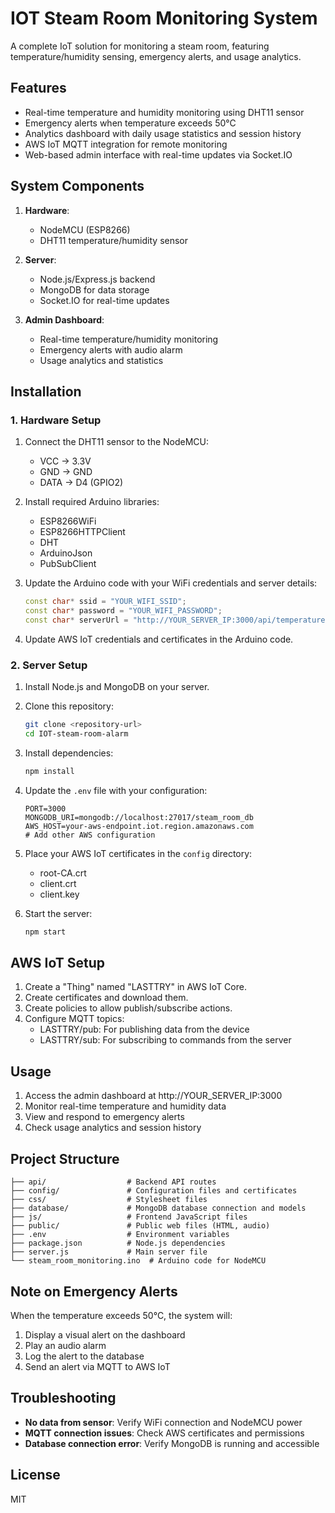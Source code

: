 # IOT Steam Room Monitoring System

A complete IoT solution for monitoring a steam room, featuring temperature/humidity sensing, emergency alerts, and usage analytics.

## Features

- Real-time temperature and humidity monitoring using DHT11 sensor
- Emergency alerts when temperature exceeds 50°C
- Analytics dashboard with daily usage statistics and session history
- AWS IoT MQTT integration for remote monitoring
- Web-based admin interface with real-time updates via Socket.IO

## System Components

1. **Hardware**:
   - NodeMCU (ESP8266)
   - DHT11 temperature/humidity sensor

2. **Server**:
   - Node.js/Express.js backend
   - MongoDB for data storage
   - Socket.IO for real-time updates

3. **Admin Dashboard**:
   - Real-time temperature/humidity monitoring
   - Emergency alerts with audio alarm
   - Usage analytics and statistics

## Installation

### 1. Hardware Setup

1. Connect the DHT11 sensor to the NodeMCU:
   - VCC → 3.3V
   - GND → GND
   - DATA → D4 (GPIO2)

2. Install required Arduino libraries:
   - ESP8266WiFi
   - ESP8266HTTPClient
   - DHT
   - ArduinoJson
   - PubSubClient

3. Update the Arduino code with your WiFi credentials and server details:
   ```cpp
   const char* ssid = "YOUR_WIFI_SSID";
   const char* password = "YOUR_WIFI_PASSWORD";
   const char* serverUrl = "http://YOUR_SERVER_IP:3000/api/temperature";
   ```

4. Update AWS IoT credentials and certificates in the Arduino code.

### 2. Server Setup

1. Install Node.js and MongoDB on your server.

2. Clone this repository:
   ```bash
   git clone <repository-url>
   cd IOT-steam-room-alarm
   ```

3. Install dependencies:
   ```bash
   npm install
   ```

4. Update the `.env` file with your configuration:
   ```
   PORT=3000
   MONGODB_URI=mongodb://localhost:27017/steam_room_db
   AWS_HOST=your-aws-endpoint.iot.region.amazonaws.com
   # Add other AWS configuration
   ```

5. Place your AWS IoT certificates in the `config` directory:
   - root-CA.crt
   - client.crt
   - client.key

6. Start the server:
   ```bash
   npm start
   ```

## AWS IoT Setup

1. Create a "Thing" named "LASTTRY" in AWS IoT Core.
2. Create certificates and download them.
3. Create policies to allow publish/subscribe actions.
4. Configure MQTT topics:
   - LASTTRY/pub: For publishing data from the device
   - LASTTRY/sub: For subscribing to commands from the server

## Usage

1. Access the admin dashboard at http://YOUR_SERVER_IP:3000
2. Monitor real-time temperature and humidity data
3. View and respond to emergency alerts
4. Check usage analytics and session history

## Project Structure

```
├── api/                  # Backend API routes
├── config/               # Configuration files and certificates
├── css/                  # Stylesheet files
├── database/             # MongoDB database connection and models
├── js/                   # Frontend JavaScript files
├── public/               # Public web files (HTML, audio)
├── .env                  # Environment variables
├── package.json          # Node.js dependencies
├── server.js             # Main server file
└── steam_room_monitoring.ino  # Arduino code for NodeMCU
```

## Note on Emergency Alerts

When the temperature exceeds 50°C, the system will:
1. Display a visual alert on the dashboard
2. Play an audio alarm
3. Log the alert to the database
4. Send an alert via MQTT to AWS IoT

## Troubleshooting

- **No data from sensor**: Verify WiFi connection and NodeMCU power
- **MQTT connection issues**: Check AWS certificates and permissions
- **Database connection error**: Verify MongoDB is running and accessible

## License

MIT 